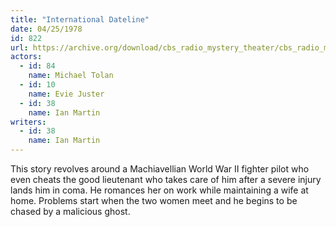 ```yaml
---
title: "International Dateline"
date: 04/25/1978
id: 822
url: https://archive.org/download/cbs_radio_mystery_theater/cbs_radio_mystery_theater-0801-0850.zip/cbs_radio_mystery_theater-0801-0850%2Fcbsrmt_0822_the_international_dateline.mp3
actors:  
  - id: 84
    name: Michael Tolan  
  - id: 10
    name: Evie Juster  
  - id: 38
    name: Ian Martin
writers:  
  - id: 38
    name: Ian Martin
---
```

This story revolves around a Machiavellian World War II fighter pilot who even cheats the good lieutenant who takes care of him after a severe injury lands him in coma. He romances her on work while maintaining a wife at home. Problems start when the two women meet and he begins to be chased by a malicious ghost.